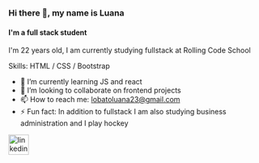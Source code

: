 ### Hi there 👋, my name is Luana
#### I'm a full stack student
I'm 22 years old, I am currently studying fullstack at Rolling Code School

Skills: HTML / CSS / Bootstrap

- 🌱 I’m currently learning JS and react 
- 👯 I’m looking to collaborate on frontend projects 
- 📫 How to reach me: lobatoluana23@gmail.com 
- ⚡ Fun fact: In addition to fullstack I am also studying business administration and I play hockey 


[<img src='https://cdn.jsdelivr.net/npm/simple-icons@3.0.1/icons/linkedin.svg' alt='linkedin' height='40'>](https://www.linkedin.com/in/https://www.linkedin.com/in/luana-azul-lobato-375b95117//)  

